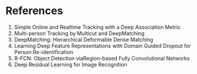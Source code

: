 # References
1. Simple Online and Realtime Tracking with a Deep Association Metric
2. Multi-person Tracking by Multicut and DeepMatching
3. DeepMatching: Hierarchical Deformable Dense Matching
4. Learning Deep Feature Representations with Domain Guided Dropout for Person Re-identification
5. R-FCN: Object Detection viaRegion-based Fully Convolutional Networks
6. Deep Residual Learning for Image Recognition
